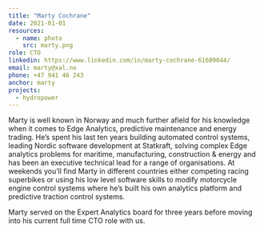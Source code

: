 ```yaml
---
title: "Marty Cochrane"
date: 2021-01-01
resources:
  - name: photo
    src: marty.png
role: CTO
linkedin: https://www.linkedin.com/in/marty-cochrane-61609044/
email: marty@xal.no
phone: +47 941 46 243
anchor: marty
projects:
  - hydropower
---
```


Marty is well known in Norway and much further afield for his knowledge when it comes to Edge Analytics, predictive maintenance and energy trading. 
He’s spent his last ten years building automated control systems, leading Nordic software development at Statkraft, solving complex Edge analytics problems for maritime, manufacturing, construction & energy and has been an executive technical lead for a range of organisations.
At weekends you’ll find Marty in different countries either competing racing superbikes or using his low level software skills to modify motorcycle engine control systems where he’s built his own analytics platform and predictive traction control systems.

<!--more-->

Marty served on the Expert Analytics board for three years before moving into his current full time CTO role with us.